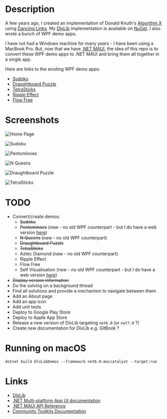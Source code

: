 # Description

A few years ago, I created an implementation of
Donald Knuth's [Algorithm X](https://en.wikipedia.org/wiki/Knuth%27s_Algorithm_X)
using [Dancing Links](https://en.wikipedia.org/wiki/Dancing_Links).
My [DlxLib](https://github.com/taylorjg/DlxLib) implementation is available on [NuGet](https://www.nuget.org/packages/DlxLib).
I also wrote a bunch of WPF demo apps.

I have not had a Windows machine for many years - I have been using a MacBook Pro.
But, now that we have [.NET MAUI](https://learn.microsoft.com/en-us/dotnet/maui),
the idea of this repo is to convert these WPF demo apps to .NET MAUI and bring them all together in a single app.

Here are links to the existing WPF demo apps:

* [Sudoku](https://github.com/taylorjg/SudokuDlx)
* [Draughtboard Puzzle](https://github.com/taylorjg/DlxLib/tree/master/DlxLibDemo3)
* [TetraSticks](https://github.com/taylorjg/TetraSticks)
* [Ripple Effect](https://github.com/taylorjg/RippleEffectDlx)
* [Flow Free](https://github.com/taylorjg/FlowFreeSolverWpf)

# Screenshots

![Home Page](screenshots/home-page.png)

![Sudoku](screenshots/sudoku.png)

![Pentominoes](screenshots/pentominoes.png)

![N Queens](screenshots/nqueens.png)

![Draughtboard Puzzle](screenshots/draughtboard-puzzle.png)

![TetraSticks](screenshots/tetrasticks.png)

# TODO

* Convert/create demos:
  * ~~Sudoku~~
  * ~~Pentominoes~~ (new - no old WPF counterpart - but I do have a web version [here](https://github.com/taylorjg/pentominoes))
  * ~~N Queens~~ (new - no old WPF counterpart)
  * ~~Draughtboard Puzzle~~
  * ~~TetraSticks~~
  * Aztec Diamond (new - no old WPF counterpart)
  * Ripple Effect
  * Flow Free
  * Self Visualisation (new - no old WPF counterpart - but I do have a web version [here](https://github.com/taylorjg/dlxlib-self-visualisation))
* ~~Display version information~~
* Do the solving on a background thread
* Find all solutions and provide a mechanism to navigate between them
* Add an About page
* Add an app icon
* Add unit tests
* Deploy to Google Play Store
* Deploy to Apple App Store
* Release a new version of DlxLib targeting `net6.0` (or `net7.0` ?)
* Create new documentation for DlxLib e.g. GitBook ?

# Running on macOS

```
dotnet build DlxLibDemos --framework net6.0-maccatalyst --target:run
```

# Links

* [DlxLib](https://github.com/taylorjg/DlxLib)
* [.NET Multi-platform App UI documentation](https://learn.microsoft.com/en-us/dotnet/maui/)
* [.NET MAUI API Reference](https://learn.microsoft.com/en-us/dotnet/api/?view=net-maui-6.0)
* [Community Toolkits Documentation](https://learn.microsoft.com/en-us/dotnet/communitytoolkit/)
